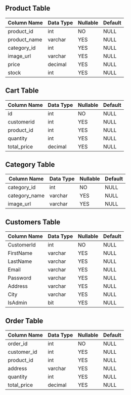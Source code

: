 ## Product Table

| Column Name | Data Type | Nullable | Default |
|-------------|-----------|----------|---------|
| product_id  | int       | NO       | NULL    |
| product_name| varchar   | YES      | NULL    |
| category_id | int       | YES      | NULL    |
| image_url   | varchar   | YES      | NULL    |
| price       | decimal   | YES      | NULL    |
| stock       | int       | YES      | NULL    |

## Cart Table

| Column Name | Data Type | Nullable | Default |
|-------------|-----------|----------|---------|
| id          | int       | NO       | NULL    |
| customerid  | int       | YES      | NULL    |
| product_id  | int       | YES      | NULL    |
| quantity    | int       | YES      | NULL    |
| total_price | decimal   | YES      | NULL    |

## Category Table

| Column Name  | Data Type | Nullable | Default |
|--------------|-----------|----------|---------|
| category_id  | int       | NO       | NULL    |
| category_name| varchar   | YES      | NULL    |
| image_url    | varchar   | YES      | NULL    |

## Customers Table

| Column Name | Data Type | Nullable | Default |
|-------------|-----------|----------|---------|
| CustomerId  | int       | NO       | NULL    |
| FirstName   | varchar   | YES      | NULL    |
| LastName    | varchar   | YES      | NULL    |
| Email       | varchar   | YES      | NULL    |
| Password    | varchar   | YES      | NULL    |
| Address     | varchar   | YES      | NULL    |
| City        | varchar   | YES      | NULL    |
| IsAdmin     | bit       | YES      | NULL    |

## Order Table

| Column Name | Data Type | Nullable | Default |
|-------------|-----------|----------|---------|
| order_id    | int       | NO       | NULL    |
| customer_id | int       | YES      | NULL    |
| product_id  | int       | YES      | NULL    |
| address     | varchar   | YES      | NULL    |
| quantity    | int       | YES      | NULL    |
| total_price | decimal   | YES      | NULL    |
